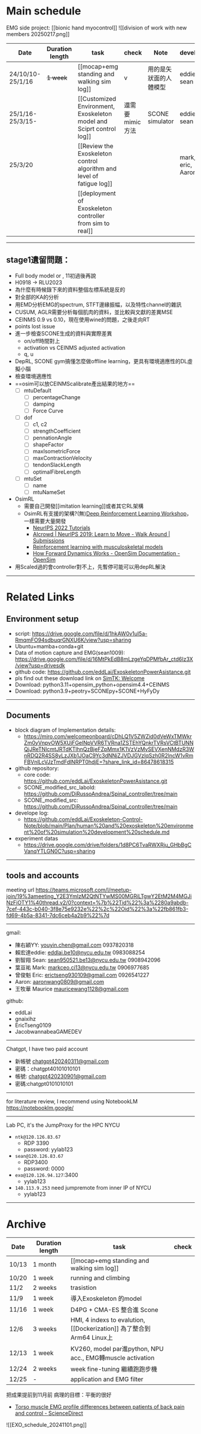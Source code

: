 # Main schedule
EMG side project: [[bionic hand myocontrol]]
![[division of work with new members 20250217.png]]

| Date             | Duration length | task                                                                  | check      | Note            | developer         |
| ---------------- | --------------- | --------------------------------------------------------------------- | ---------- | --------------- | ----------------- |
| 24/10/10-25/1/16 | ~~1 week~~      | [[mocap+emg standing and walking sim log]]                            | v          | 用的是矢狀面的人體模型     | eddie, sean       |
| 25/1/16-25/3/15- |                 | [[Customized Environment, Exoskeleton model and Sciprt control log]]  | 還需要mimic方法 | SCONE simulator | eddie, sean       |
| 25/3/20          |                 | [[Review the Exoskeleton control algorithm and level of fatigue log]] |            |                 | mark, eric, Aaron |
|                  |                 | [[deployment of Exoskeleton controller from sim to real]]             |            |                 |                   |

---
## stage1遺留問題：
- Full body model or , 11初過後再說
- H0918 -> RLU2023
- 為什麼有時候錄下來的資料整個左標系統是反的
- 對全部的KA的分析
- 用EMD分析EMG的spectrum, STFT邊緣振幅，以及特性channel的雜訊
- CUSUM, AGLR需要分析每個肌肉的資料，並比較與文獻的差異MSE
- CEINMS 0.9 vs 0.10，現在使用wine的問題，之後走向RT
- points lost issue
- 進一步檢查SCONE生成的資料與實際差異
	- on/off時間對上
	- activation vs CEINMS adjusted activation
	- q, u
-  DepRL, SCONE gym搞懂怎麼做offline learning，更具有環境適應性的DL虛擬小腦
- 檢查環境適應性
- ==osim可以放CEINMScalibrate產出結果的地方==
	- [ ] mtuDefault
		- [ ] percentageChange
		- [ ] damping
		- [ ] Force Curve
	- [ ] dof
		- [ ] c1, c2
		- [ ] strengthCoefficient
		- [ ] pennationAngle
		- [ ] shapeFactor
		- [ ] maxIsometricForce
		- [ ] maxContractionVelocity
		- [ ] tendonSlackLength
		- [ ] optimalFibreLength
	- [ ] mtuSet
		- [ ] name
		- [ ] mtuNameSet
- OsimRL
	- 需要自己開發[[imitation learning]]或者其它RL架構
	- OsimRL有支援的架構?(無)[Deep Reinforcement Learning Workshop](https://neurips.cc/virtual/2022/workshop/49989)，一樣需要大量開發
		- [NeurIPS 2022 Tutorials](https://neurips.cc/virtual/2022/events/tutorial)
		- [AIcrowd | NeurIPS 2019: Learn to Move - Walk Around | Submissions](https://www.aicrowd.com/challenges/neurips-2019-learn-to-move-walk-around/submissions?page=1&q%5Bs%5D=score_display+asc)
		- [Reinforcement learning with musculoskeletal models](https://osim-rl.kidzinski.com/docs/models/interface/)
		- [How Forward Dynamics Works - OpenSim Documentation - OpenSim](https://opensimconfluence.atlassian.net/wiki/spaces/OpenSim/pages/53089643/How+Forward+Dynamics+Works)
- 用Scaled過的會controller對不上，先暫停可能可以用depRL解決

---
# Related Links
## Environment setup
- script: https://drive.google.com/file/d/1hkAW0v1uI5a-RmqmFO94sdbuqrGNXU6K/view?usp=sharing
- Ubuntu+mamba+conda+git
- Data of motion capture and EMG(sean1009): https://drive.google.com/file/d/16MtPkEdB8mLzgeYqDPMfbAr_ctd6Iz3X/view?usp=drivesdk
- github code: https://github.com/eddLai/ExoskeletonPowerAsistance.git
- pls find out these download link on [SimTK: Welcome](https://simtk.org/)
 - Download: python3.11+opensim_python+opensim4.4+CEINMS
 - Download: python3.9+peotry+SCONEpy+SCONE+HyFyDy

---
## Documents
- block diagram of Implementation details:
	- https://miro.com/welcomeonboard/cDhLQ1V5ZWZid0dVeWxTMWkrZm0yVnpvOW5XUjFGelNpVVR6TVRna1ZSTEhYQnkrTVRsVCtBTUNNQjJReTNlcmtJRTdKTlhnQzBjeFZpMmx1K1VzVzMvSEVXenNMdzR3WnRDQ2R4SS8yLzJXb1JOaC9Yc3dNNjZJVDJGVzlqSzh0R2lncW1vRmFBVnlLcVJzTmdFdlNRPT0hdjE=?share_link_id=86478618315
- github repository:
	- core code: https://github.com/eddLai/ExoskeletonPowerAsistance.git
	- SCONE_modified_src_labold: https://github.com/DiRussoAndrea/Spinal_controller/tree/main
	- SCONE_modified_src: https://github.com/DiRussoAndrea/Spinal_controller/tree/main
- develope log:
	- https://github.com/eddLai/Exoskeleton-Control-Note/blob/main/Plan/human%20and%20exoskeleton%20environment%20of%20simulation%20development%20schedule.md
- experiment datas
	- https://drive.google.com/drive/folders/1d8PC6TvaRWXRju_GHbBgCVanqYTLGN0C?usp=sharing

---
## tools and accounts
meeting url
https://teams.microsoft.com/l/meetup-join/19%3ameeting_Y2E3YmIzM2QtNTYwMS00MGRiLTgwY2EtM2M4MGJiNzFiOTY1%40thread.v2/0?context=%7b%22Tid%22%3a%2280a9abdb-7cef-443c-b040-3f8e75e9232e%22%2c%22Oid%22%3a%22fb861fb3-fd69-4b5a-8341-7dc6ceb4a2b9%22%7d

-----------------------------------------------------
gmail:
- 陳右穎YY: youyin.chen@gmail.com 0937820318
- 賴宏達eddie: eddlai.be10@nycu.edu.tw 0983088254
- 劉智翔 Sean: sean950521.be13@nycu.edu.tw 0908942096
- 葉亘祐 Mark: markceo.ci13@nycu.edu.tw 0906977685
- 曾俊魁 Eric: erictseng930109@gmail.com 0926541227
- Aaron: aaronwang0809@gmail.com
- 王牧華 Maurice mauricewang1128@gmail.com

github:
- eddLai
- gnaixihz
- EricTseng0109
- JacobwannabeaGAMEDEV

-----------------------------------------------------
Chatgpt, I have two paid account
- 新帳號 chatgpt420240311@gmail.com
- 密碼：chatgpt40101010101
- 帳號: chatgpt420230901@gmail.com
- 密碼:chatgpt0101010101

-----------------------------------------------------
for literature review, I recommend using NotebookLM
https://notebooklm.google/

-----------------------------------------------------
Lab PC, it's the JumpProxy for the HPC NYCU
- `ntk@120.126.83.67 `
	- RDP 3390
	- password: yylab123
- `sean@120.126.83.67`
	- RDP3400
	- password: 0000
- `exo@120.126.94.127`:3400
	- yylab123
- `140.113.9.253` need jumpremote from inner IP of NYCU
	- yylab123

---
# Archive

| Date  | Duration length | task                                                            | check |
| ----- | --------------- | --------------------------------------------------------------- | ----- |
| 10/13 | 1 month         | [[mocap+emg standing and walking sim log]]                      |       |
| 10/20 | 1 week          | running and climbing                                            |       |
| 11/2  | 2 weeks         | trasistion                                                      |       |
| 11/9  | 1 week          | 導入Exoskeleton 的model                                            |       |
| 11/16 | 1 week          | D4PG + CMA-ES 整合進 Scone                                         |       |
| 12/6  | 3 weeks         | HMI, 4 indexs to evalution, [[Dockerization]] 為了整合到Arm64 Linux上 |       |
| 12/13 | 1 week          | KV260, model par進python, NPU acc., EMG轉muscle activation        |       |
| 12/24 | 2 weeks         | week fine-tuning 繼續跑跑步機                                         |       |
| 12/25 | -               | application and EMG filter                                      |       |

把成果提前到11月前
病理的目標：平衡的很好
- [Torso muscle EMG profile differences between patients of back pain and control - ScienceDirect](https://www.sciencedirect.com/science/article/pii/S0268003309002526?ref=pdf_download&fr=RR-2&rr=8f3e2c5f2e418454)

![[EXO_schedule_20241101.png]]